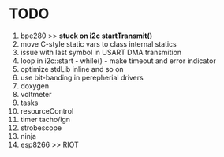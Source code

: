 # TODO

1. bpe280 >> **stuck on i2c startTransmit()**
2. move C-style static vars to class internal statics
3. issue with last symbol in USART DMA transmition
4. loop in i2c::start - while() - make timeout and error indicator
5. optimize stdLib inline and so on
6. use bit-banding in perepherial drivers
7. doxygen
8. voltmeter
9. tasks
10. resourceControl
11. timer tacho/ign
12. strobescope
13. ninja
14. esp8266 >> RIOT
